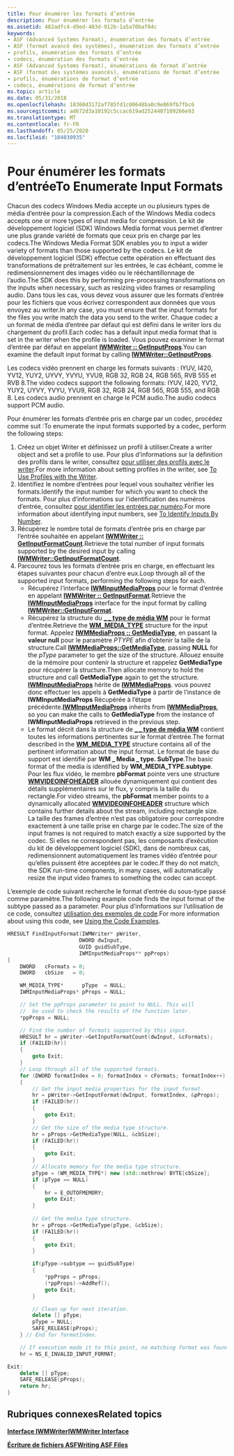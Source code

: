 ```yaml
---
title: Pour énumérer les formats d’entrée
description: Pour énumérer les formats d’entrée
ms.assetid: 482adfc4-d9ed-403d-912b-1a5a70baf04c
keywords:
- ASF (Advanced Systems Format), énumération des formats d’entrée
- ASF (format avancé des systèmes), énumération des formats d’entrée
- profils, énumération des formats d’entrée
- codecs, énumération des formats d’entrée
- ASF (Advanced Systems Format), énumérations de format d’entrée
- ASF (format des systèmes avancés), énumérations de format d’entrée
- profils, énumérations de format d’entrée
- codecs, énumérations de format d’entrée
ms.topic: article
ms.date: 05/31/2018
ms.openlocfilehash: 18360d3172af785fd1c00648ba0c9e869fb7fbc6
ms.sourcegitcommit: ad672d3a10192c5ccac619ad2524407109266e93
ms.translationtype: MT
ms.contentlocale: fr-FR
ms.lasthandoff: 05/25/2020
ms.locfileid: "104030935"
---
```

# <a name="to-enumerate-input-formats"></a><span data-ttu-id="b5516-111">Pour énumérer les formats d’entrée</span><span class="sxs-lookup"><span data-stu-id="b5516-111">To Enumerate Input Formats</span></span>

<span data-ttu-id="b5516-112">Chacun des codecs Windows Media accepte un ou plusieurs types de média d’entrée pour la compression.</span><span class="sxs-lookup"><span data-stu-id="b5516-112">Each of the Windows Media codecs accepts one or more types of input media for compression.</span></span> <span data-ttu-id="b5516-113">Le kit de développement logiciel (SDK) Windows Media format vous permet d’entrer une plus grande variété de formats que ceux pris en charge par les codecs.</span><span class="sxs-lookup"><span data-stu-id="b5516-113">The Windows Media Format SDK enables you to input a wider variety of formats than those supported by the codecs.</span></span> <span data-ttu-id="b5516-114">Le kit de développement logiciel (SDK) effectue cette opération en effectuant des transformations de prétraitement sur les entrées, le cas échéant, comme le redimensionnement des images vidéo ou le rééchantillonnage de l’audio.</span><span class="sxs-lookup"><span data-stu-id="b5516-114">The SDK does this by performing pre-processing transformations on the inputs when necessary, such as resizing video frames or resampling audio.</span></span> <span data-ttu-id="b5516-115">Dans tous les cas, vous devez vous assurer que les formats d’entrée pour les fichiers que vous écrivez correspondent aux données que vous envoyez au writer.</span><span class="sxs-lookup"><span data-stu-id="b5516-115">In any case, you must ensure that the input formats for the files you write match the data you send to the writer.</span></span> <span data-ttu-id="b5516-116">Chaque codec a un format de média d’entrée par défaut qui est défini dans le writer lors du chargement du profil.</span><span class="sxs-lookup"><span data-stu-id="b5516-116">Each codec has a default input media format that is set in the writer when the profile is loaded.</span></span> <span data-ttu-id="b5516-117">Vous pouvez examiner le format d’entrée par défaut en appelant [**IWMWriter :: GetInputProps**](/previous-versions/windows/desktop/api/Wmsdkidl/nf-wmsdkidl-iwmwriter-getinputprops).</span><span class="sxs-lookup"><span data-stu-id="b5516-117">You can examine the default input format by calling [**IWMWriter::GetInputProps**](/previous-versions/windows/desktop/api/Wmsdkidl/nf-wmsdkidl-iwmwriter-getinputprops).</span></span>

<span data-ttu-id="b5516-118">Les codecs vidéo prennent en charge les formats suivants : IYUV, I420, YV12, YUY2, UYVY, YVYU, YVU9, RGB 32, RGB 24, RGB 565, RVB 555 et RVB 8.</span><span class="sxs-lookup"><span data-stu-id="b5516-118">The video codecs support the following formats: IYUV, I420, YV12, YUY2, UYVY, YVYU, YVU9, RGB 32, RGB 24, RGB 565, RGB 555, and RGB 8.</span></span> <span data-ttu-id="b5516-119">Les codecs audio prennent en charge le PCM audio.</span><span class="sxs-lookup"><span data-stu-id="b5516-119">The audio codecs support PCM audio.</span></span>

<span data-ttu-id="b5516-120">Pour énumérer les formats d’entrée pris en charge par un codec, procédez comme suit :</span><span class="sxs-lookup"><span data-stu-id="b5516-120">To enumerate the input formats supported by a codec, perform the following steps:</span></span>

1.  <span data-ttu-id="b5516-121">Créez un objet Writer et définissez un profil à utiliser.</span><span class="sxs-lookup"><span data-stu-id="b5516-121">Create a writer object and set a profile to use.</span></span> <span data-ttu-id="b5516-122">Pour plus d’informations sur la définition des profils dans le writer, consultez [pour utiliser des profils avec le writer](to-use-profiles-with-the-writer.md).</span><span class="sxs-lookup"><span data-stu-id="b5516-122">For more information about setting profiles in the writer, see [To Use Profiles with the Writer](to-use-profiles-with-the-writer.md).</span></span>
2.  <span data-ttu-id="b5516-123">Identifiez le nombre d’entrées pour lequel vous souhaitez vérifier les formats.</span><span class="sxs-lookup"><span data-stu-id="b5516-123">Identify the input number for which you want to check the formats.</span></span> <span data-ttu-id="b5516-124">Pour plus d’informations sur l’identification des numéros d’entrée, consultez [pour identifier les entrées par numéro](to-identify-inputs-by-number.md).</span><span class="sxs-lookup"><span data-stu-id="b5516-124">For more information about identifying input numbers, see [To Identify Inputs By Number](to-identify-inputs-by-number.md).</span></span>
3.  <span data-ttu-id="b5516-125">Récupérez le nombre total de formats d’entrée pris en charge par l’entrée souhaitée en appelant [**IWMWriter :: GetInputFormatCount**](/previous-versions/windows/desktop/api/wmsdkidl/nf-wmsdkidl-iwmwriter-getinputformatcount).</span><span class="sxs-lookup"><span data-stu-id="b5516-125">Retrieve the total number of input formats supported by the desired input by calling [**IWMWriter::GetInputFormatCount**](/previous-versions/windows/desktop/api/wmsdkidl/nf-wmsdkidl-iwmwriter-getinputformatcount).</span></span>
4.  <span data-ttu-id="b5516-126">Parcourez tous les formats d’entrée pris en charge, en effectuant les étapes suivantes pour chacun d’entre eux.</span><span class="sxs-lookup"><span data-stu-id="b5516-126">Loop through all of the supported input formats, performing the following steps for each.</span></span>
    -   <span data-ttu-id="b5516-127">Récupérez l’interface [**IWMInputMediaProps**](/previous-versions/windows/desktop/api/wmsdkidl/nn-wmsdkidl-iwminputmediaprops) pour le format d’entrée en appelant [**IWMWriter :: GetInputFormat**](/previous-versions/windows/desktop/api/Wmsdkidl/nf-wmsdkidl-iwmwriter-getinputformat).</span><span class="sxs-lookup"><span data-stu-id="b5516-127">Retrieve the [**IWMInputMediaProps**](/previous-versions/windows/desktop/api/wmsdkidl/nn-wmsdkidl-iwminputmediaprops) interface for the input format by calling [**IWMWriter::GetInputFormat**](/previous-versions/windows/desktop/api/Wmsdkidl/nf-wmsdkidl-iwmwriter-getinputformat).</span></span>
    -   <span data-ttu-id="b5516-128">Récupérez la structure du [**\_ \_ type de média WM**](/previous-versions/windows/desktop/api/wmsdkidl/ns-wmsdkidl-wm_media_type) pour le format d’entrée.</span><span class="sxs-lookup"><span data-stu-id="b5516-128">Retrieve the [**WM\_MEDIA\_TYPE**](/previous-versions/windows/desktop/api/wmsdkidl/ns-wmsdkidl-wm_media_type) structure for the input format.</span></span> <span data-ttu-id="b5516-129">Appelez [**IWMMediaProps :: GetMediaType**](/previous-versions/windows/desktop/api/Wmsdkidl/nf-wmsdkidl-iwmmediaprops-getmediatype), en passant la **valeur null** pour le paramètre *PTYPE* afin d’obtenir la taille de la structure.</span><span class="sxs-lookup"><span data-stu-id="b5516-129">Call [**IWMMediaProps::GetMediaType**](/previous-versions/windows/desktop/api/Wmsdkidl/nf-wmsdkidl-iwmmediaprops-getmediatype), passing **NULL** for the *pType* parameter to get the size of the structure.</span></span> <span data-ttu-id="b5516-130">Allouez ensuite de la mémoire pour contenir la structure et rappelez **GetMediaType** pour récupérer la structure.</span><span class="sxs-lookup"><span data-stu-id="b5516-130">Then allocate memory to hold the structure and call **GetMediaType** again to get the structure.</span></span> <span data-ttu-id="b5516-131">[**IWMInputMediaProps**](/previous-versions/windows/desktop/api/wmsdkidl/nn-wmsdkidl-iwminputmediaprops) hérite de [**IWMMediaProps**](/previous-versions/windows/desktop/api/wmsdkidl/nn-wmsdkidl-iwmmediaprops). vous pouvez donc effectuer les appels à **GetMediaType** à partir de l’instance de **IWMInputMediaProps** Récupérée à l’étape précédente.</span><span class="sxs-lookup"><span data-stu-id="b5516-131">[**IWMInputMediaProps**](/previous-versions/windows/desktop/api/wmsdkidl/nn-wmsdkidl-iwminputmediaprops) inherits from [**IWMMediaProps**](/previous-versions/windows/desktop/api/wmsdkidl/nn-wmsdkidl-iwmmediaprops), so you can make the calls to **GetMediaType** from the instance of **IWMInputMediaProps** retrieved in the previous step.</span></span>
    -   <span data-ttu-id="b5516-132">Le format décrit dans la structure de [**\_ \_ type de média WM**](/previous-versions/windows/desktop/api/wmsdkidl/ns-wmsdkidl-wm_media_type) contient toutes les informations pertinentes sur le format d’entrée.</span><span class="sxs-lookup"><span data-stu-id="b5516-132">The format described in the [**WM\_MEDIA\_TYPE**](/previous-versions/windows/desktop/api/wmsdkidl/ns-wmsdkidl-wm_media_type) structure contains all of the pertinent information about the input format.</span></span> <span data-ttu-id="b5516-133">Le format de base du support est identifié par **WM \_ Media \_ type. SubType**.</span><span class="sxs-lookup"><span data-stu-id="b5516-133">The basic format of the media is identified by **WM\_MEDIA\_TYPE.subtype**.</span></span> <span data-ttu-id="b5516-134">Pour les flux vidéo, le membre **pbFormat** pointe vers une structure [**WMVIDEOINFOHEADER**](/previous-versions/windows/desktop/api/wmsdkidl/ns-wmsdkidl-wmvideoinfoheader) allouée dynamiquement qui contient des détails supplémentaires sur le flux, y compris la taille du rectangle.</span><span class="sxs-lookup"><span data-stu-id="b5516-134">For video streams, the **pbFormat** member points to a dynamically allocated [**WMVIDEOINFOHEADER**](/previous-versions/windows/desktop/api/wmsdkidl/ns-wmsdkidl-wmvideoinfoheader) structure which contains further details about the stream, including rectangle size.</span></span> <span data-ttu-id="b5516-135">La taille des frames d’entrée n’est pas obligatoire pour correspondre exactement à une taille prise en charge par le codec.</span><span class="sxs-lookup"><span data-stu-id="b5516-135">The size of the input frames is not required to match exactly a size supported by the codec.</span></span> <span data-ttu-id="b5516-136">Si elles ne correspondent pas, les composants d’exécution du kit de développement logiciel (SDK), dans de nombreux cas, redimensionnent automatiquement les trames vidéo d’entrée pour qu’elles puissent être acceptées par le codec.</span><span class="sxs-lookup"><span data-stu-id="b5516-136">If they do not match, the SDK run-time components, in many cases, will automatically resize the input video frames to something the codec can accept.</span></span>

<span data-ttu-id="b5516-137">L’exemple de code suivant recherche le format d’entrée du sous-type passé comme paramètre.</span><span class="sxs-lookup"><span data-stu-id="b5516-137">The following example code finds the input format of the subtype passed as a parameter.</span></span> <span data-ttu-id="b5516-138">Pour plus d’informations sur l’utilisation de ce code, consultez [utilisation des exemples de code](using-the-code-examples.md).</span><span class="sxs-lookup"><span data-stu-id="b5516-138">For more information about using this code, see [Using the Code Examples](using-the-code-examples.md).</span></span>


```C++
HRESULT FindInputFormat(IWMWriter* pWriter, 
                       DWORD dwInput,
                       GUID guidSubType,
                       IWMInputMediaProps** ppProps)
{
    DWORD   cFormats = 0;
    DWORD   cbSize   = 0;

    WM_MEDIA_TYPE*      pType  = NULL;
    IWMInputMediaProps* pProps = NULL;

    // Set the ppProps parameter to point to NULL. This will
    //  be used to check the results of the function later.
    *ppProps = NULL;

    // Find the number of formats supported by this input.
    HRESULT hr = pWriter->GetInputFormatCount(dwInput, &cFormats);
    if (FAILED(hr))
    {
        goto Exit;
    }
    // Loop through all of the supported formats.
    for (DWORD formatIndex = 0; formatIndex < cFormats; formatIndex++)
    {
        // Get the input media properties for the input format.
        hr = pWriter->GetInputFormat(dwInput, formatIndex, &pProps);
        if (FAILED(hr))
        {
            goto Exit;
        }
        // Get the size of the media type structure.
        hr = pProps->GetMediaType(NULL, &cbSize);
        if (FAILED(hr))
        {
            goto Exit;
        }
        // Allocate memory for the media type structure.
        pType = (WM_MEDIA_TYPE*) new (std::nothrow) BYTE[cbSize];
        if (pType == NULL)
        {
            hr = E_OUTOFMEMORY;
            goto Exit;
        }
        
        // Get the media type structure.
        hr = pProps->GetMediaType(pType, &cbSize);
        if (FAILED(hr))
        {
            goto Exit;
        }

        if(pType->subtype == guidSubType)
        {
            *ppProps = pProps;
            (*ppProps)->AddRef();
            goto Exit;
        }

        // Clean up for next iteration.
        delete [] pType;
        pType = NULL;
        SAFE_RELEASE(pProps);
    } // End for formatIndex.

    // If execution made it to this point, no matching format was found.
    hr = NS_E_INVALID_INPUT_FORMAT;

Exit:
    delete [] pType;
    SAFE_RELEASE(pProps);
    return hr;
}
```



## <a name="related-topics"></a><span data-ttu-id="b5516-139">Rubriques connexes</span><span class="sxs-lookup"><span data-stu-id="b5516-139">Related topics</span></span>

<dl> <dt>

[<span data-ttu-id="b5516-140">**Interface IWMWriter**</span><span class="sxs-lookup"><span data-stu-id="b5516-140">**IWMWriter Interface**</span></span>](/previous-versions/windows/desktop/api/wmsdkidl/nn-wmsdkidl-iwmwriter)
</dt> <dt>

[<span data-ttu-id="b5516-141">**Écriture de fichiers ASF**</span><span class="sxs-lookup"><span data-stu-id="b5516-141">**Writing ASF Files**</span></span>](writing-asf-files.md)
</dt> </dl>

 

 




